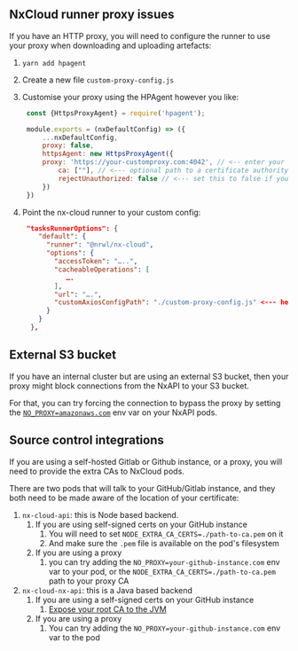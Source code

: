 ## NxCloud runner proxy issues 

If you have an HTTP proxy, you will need to configure the runner to use your proxy when downloading and uploading artefacts:

1. `yarn add hpagent`
2. Create a new file `custom-proxy-config.js`
3. Customise your proxy using the HPAgent however you like:
   ```javascript
    const {HttpsProxyAgent} = require('hpagent');

    module.exports = (nxDefaultConfig) => ({
        ...nxDefaultConfig,
        proxy: false,
        httpsAgent: new HttpsProxyAgent({
        proxy: 'https://your-customproxy.com:4042', // <-- enter your custom proxy details here
            ca: [""], // <--- optional path to a certificate authority
            rejectUnauthorized: false // <--- set this to false if you want it to ignore invalid certificate warnings
        })  
    })
    ```
4. Point the nx-cloud runner to your custom config:

    ```json
     "tasksRunnerOptions": {
        "default": {
          "runner": "@nrwl/nx-cloud",
          "options": {
            "accessToken": "…..",
            "cacheableOperations": [
               ….
            ],
            "url": "….",
            "customAxiosConfigPath": "./custom-proxy-config.js" <--- here
          }
        }
      },
    ```

## External S3 bucket

If you have an internal cluster but are using an external S3 bucket, then your proxy might block connections 
from the NxAPI to your S3 bucket.

For that, you can try forcing the connection to bypass the proxy by setting the [`NO_PROXY=amazonaws.com`](https://about.gitlab.com/blog/2021/01/27/we-need-to-talk-no-proxy/) env var on your
NxAPI pods.

## Source control integrations

If you are using a self-hosted Gitlab or Github instance, or a proxy, you will need to provide the extra CAs
to NxCloud pods.

There are two pods that will talk to your GitHub/Gitlab instance, and they both need to be made aware 
of the location of your certificate:
1. `nx-cloud-api`: this is Node based backend. 
   1. If you are using self-signed certs on your GitHub instance
      1. You will need to set `NODE_EXTRA_CA_CERTS=./path-to-ca.pem` on it
      2. And make sure the `.pem` file is available on the pod's filesystem
   2. If you are using a proxy
      1. you can try adding the `NO_PROXY=your-github-instance.com` env var to your pod, or the `NODE_EXTRA_CA_CERTS=./path-to-ca.pem` path to your proxy CA
2. `nx-cloud-nx-api`: this is a Java based backend
   1. If you are using a self-signed certs on your GitHub instance
      1. [Expose your root CA to the JVM](https://stackoverflow.com/a/4326346)
   2. If you are using a proxy
      1. You can try adding the `NO_PROXY=your-github-instance.com` env var to the pod



